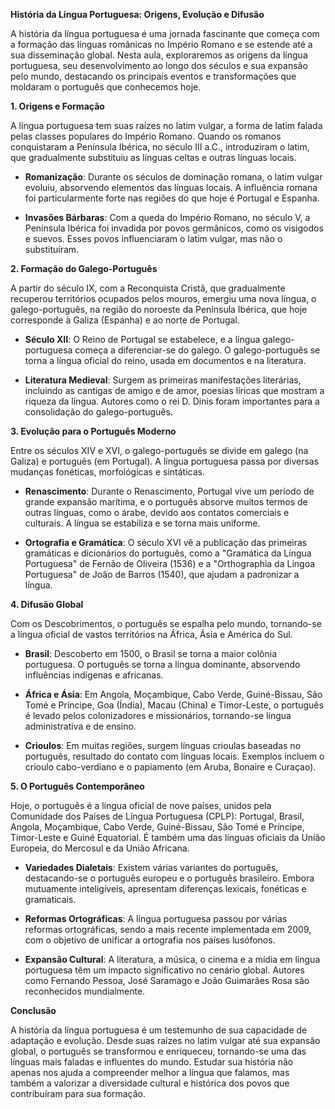 **História da Língua Portuguesa: Origens, Evolução e Difusão**

A história da língua portuguesa é uma jornada fascinante que começa com a formação das línguas românicas no Império Romano e se estende até a sua disseminação global. Nesta aula, exploraremos as origens da língua portuguesa, seu desenvolvimento ao longo dos séculos e sua expansão pelo mundo, destacando os principais eventos e transformações que moldaram o português que conhecemos hoje.

**1. Origens e Formação**

A língua portuguesa tem suas raízes no latim vulgar, a forma de latim falada pelas classes populares do Império Romano. Quando os romanos conquistaram a Península Ibérica, no século III a.C., introduziram o latim, que gradualmente substituiu as línguas celtas e outras línguas locais.

- **Romanização**: Durante os séculos de dominação romana, o latim vulgar evoluiu, absorvendo elementos das línguas locais. A influência romana foi particularmente forte nas regiões do que hoje é Portugal e Espanha.

- **Invasões Bárbaras**: Com a queda do Império Romano, no século V, a Península Ibérica foi invadida por povos germânicos, como os visigodos e suevos. Esses povos influenciaram o latim vulgar, mas não o substituíram.

**2. Formação do Galego-Português**

A partir do século IX, com a Reconquista Cristã, que gradualmente recuperou territórios ocupados pelos mouros, emergiu uma nova língua, o galego-português, na região do noroeste da Península Ibérica, que hoje corresponde à Galiza (Espanha) e ao norte de Portugal.

- **Século XII**: O Reino de Portugal se estabelece, e a língua galego-portuguesa começa a diferenciar-se do galego. O galego-português se torna a língua oficial do reino, usada em documentos e na literatura.

- **Literatura Medieval**: Surgem as primeiras manifestações literárias, incluindo as cantigas de amigo e de amor, poesias líricas que mostram a riqueza da língua. Autores como o rei D. Dinis foram importantes para a consolidação do galego-português.

**3. Evolução para o Português Moderno**

Entre os séculos XIV e XVI, o galego-português se divide em galego (na Galiza) e português (em Portugal). A língua portuguesa passa por diversas mudanças fonéticas, morfológicas e sintáticas.

- **Renascimento**: Durante o Renascimento, Portugal vive um período de grande expansão marítima, e o português absorve muitos termos de outras línguas, como o árabe, devido aos contatos comerciais e culturais. A língua se estabiliza e se torna mais uniforme.

- **Ortografia e Gramática**: O século XVI vê a publicação das primeiras gramáticas e dicionários do português, como a "Gramática da Língua Portuguesa" de Fernão de Oliveira (1536) e a "Orthographia da Lingoa Portuguesa" de João de Barros (1540), que ajudam a padronizar a língua.

**4. Difusão Global**

Com os Descobrimentos, o português se espalha pelo mundo, tornando-se a língua oficial de vastos territórios na África, Ásia e América do Sul.

- **Brasil**: Descoberto em 1500, o Brasil se torna a maior colônia portuguesa. O português se torna a língua dominante, absorvendo influências indígenas e africanas.

- **África e Ásia**: Em Angola, Moçambique, Cabo Verde, Guiné-Bissau, São Tomé e Príncipe, Goa (Índia), Macau (China) e Timor-Leste, o português é levado pelos colonizadores e missionários, tornando-se língua administrativa e de ensino.

- **Crioulos**: Em muitas regiões, surgem línguas crioulas baseadas no português, resultado do contato com línguas locais. Exemplos incluem o crioulo cabo-verdiano e o papiamento (em Aruba, Bonaire e Curaçao).

**5. O Português Contemporâneo**

Hoje, o português é a língua oficial de nove países, unidos pela Comunidade dos Países de Língua Portuguesa (CPLP): Portugal, Brasil, Angola, Moçambique, Cabo Verde, Guiné-Bissau, São Tomé e Príncipe, Timor-Leste e Guiné Equatorial. É também uma das línguas oficiais da União Europeia, do Mercosul e da União Africana.

- **Variedades Dialetais**: Existem várias variantes do português, destacando-se o português europeu e o português brasileiro. Embora mutuamente inteligíveis, apresentam diferenças lexicais, fonéticas e gramaticais.

- **Reformas Ortográficas**: A língua portuguesa passou por várias reformas ortográficas, sendo a mais recente implementada em 2009, com o objetivo de unificar a ortografia nos países lusófonos.

- **Expansão Cultural**: A literatura, a música, o cinema e a mídia em língua portuguesa têm um impacto significativo no cenário global. Autores como Fernando Pessoa, José Saramago e João Guimarães Rosa são reconhecidos mundialmente.

**Conclusão**

A história da língua portuguesa é um testemunho de sua capacidade de adaptação e evolução. Desde suas raízes no latim vulgar até sua expansão global, o português se transformou e enriqueceu, tornando-se uma das línguas mais faladas e influentes do mundo. Estudar sua história não apenas nos ajuda a compreender melhor a língua que falamos, mas também a valorizar a diversidade cultural e histórica dos povos que contribuíram para sua formação.